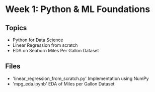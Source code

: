 # Week 1: Python & ML Foundations

## Topics 
- Python for Data Science
- Linear Regression from scratch
- EDA on Seaborn Miles Per Gallon Dataset

## Files
- 'linear_regression_from_scratch.py' Implementation using NumPy
- 'mpg_eda.ipynb' EDA of Miles per Gallon Dataset
